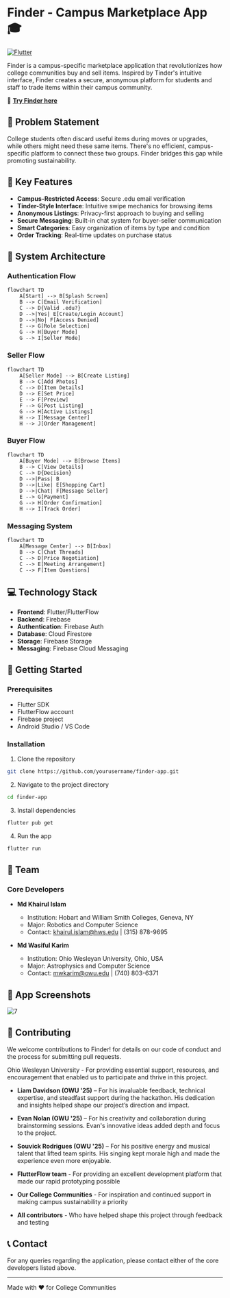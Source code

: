 # Finder - Campus Marketplace App 🎓

[![Flutter](https://img.shields.io/badge/Built%20with-FlutterFlow-02569B?logo=flutter)](https://flutterflow.io)

Finder is a campus-specific marketplace application that revolutionizes how college communities buy and sell items. Inspired by Tinder's intuitive interface, Finder creates a secure, anonymous platform for students and staff to trade items within their campus community.

🔗 **[Try Finder here](https://findar-usbq5f.flutterflow.app/)** 

## 🎯 Problem Statement

College students often discard useful items during moves or upgrades, while others might need these same items. There's no efficient, campus-specific platform to connect these two groups. Finder bridges this gap while promoting sustainability.

## 🌟 Key Features

- **Campus-Restricted Access**: Secure .edu email verification
- **Tinder-Style Interface**: Intuitive swipe mechanics for browsing items
- **Anonymous Listings**: Privacy-first approach to buying and selling
- **Secure Messaging**: Built-in chat system for buyer-seller communication
- **Smart Categories**: Easy organization of items by type and condition
- **Order Tracking**: Real-time updates on purchase status

## 🔄 System Architecture

### Authentication Flow
```mermaid
flowchart TD
    A[Start] --> B[Splash Screen]
    B --> C[Email Verification]
    C --> D{Valid .edu?}
    D -->|Yes| E[Create/Login Account]
    D -->|No| F[Access Denied]
    E --> G[Role Selection]
    G --> H[Buyer Mode]
    G --> I[Seller Mode]
```

### Seller Flow
```mermaid
flowchart TD
    A[Seller Mode] --> B[Create Listing]
    B --> C[Add Photos]
    C --> D[Item Details]
    D --> E[Set Price]
    E --> F[Preview]
    F --> G[Post Listing]
    G --> H[Active Listings]
    H --> I[Message Center]
    H --> J[Order Management]
```

### Buyer Flow
```mermaid
flowchart TD
    A[Buyer Mode] --> B[Browse Items]
    B --> C[View Details]
    C --> D{Decision}
    D -->|Pass| B
    D -->|Like| E[Shopping Cart]
    D -->|Chat| F[Message Seller]
    E --> G[Payment]
    G --> H[Order Confirmation]
    H --> I[Track Order]
```

### Messaging System
```mermaid
flowchart TD
    A[Message Center] --> B[Inbox]
    B --> C[Chat Threads]
    C --> D[Price Negotiation]
    C --> E[Meeting Arrangement]
    C --> F[Item Questions]
```

## 💻 Technology Stack

- **Frontend**: Flutter/FlutterFlow
- **Backend**: Firebase
- **Authentication**: Firebase Auth
- **Database**: Cloud Firestore
- **Storage**: Firebase Storage
- **Messaging**: Firebase Cloud Messaging

## 🚀 Getting Started

### Prerequisites
- Flutter SDK
- FlutterFlow account
- Firebase project
- Android Studio / VS Code

### Installation

1. Clone the repository
```bash
git clone https://github.com/yourusername/finder-app.git
```

2. Navigate to the project directory
```bash
cd finder-app
```

3. Install dependencies
```bash
flutter pub get
```

4. Run the app
```bash
flutter run
```

## 👥 Team

### Core Developers
- **Md Khairul Islam**
  - Institution: Hobart and William Smith Colleges, Geneva, NY
  - Major: Robotics and Computer Science
  - Contact: khairul.islam@hws.edu | (315) 878-9695

- **Md Wasiful Karim**
  - Institution: Ohio Wesleyan University, Ohio, USA
  - Major: Astrophysics and Computer Science
  - Contact: mwkarim@owu.edu | (740) 803-6371

## 📱 App Screenshots

![7](https://github.com/user-attachments/assets/8b63b222-eae7-4c0f-9f83-6b7834d9e74f)

## 🤝 Contributing

We welcome contributions to Finder! for details on our code of conduct and the process for submitting pull requests.


Ohio Wesleyan University - For providing essential support, resources, and encouragement that enabled us to participate and thrive in this project.

- **Liam Davidson (OWU '25)** – For his invaluable feedback, technical expertise, and steadfast support during the hackathon. His dedication and insights helped shape our project’s direction and impact.
- **Evan Nolan (OWU '25)** – For his creativity and collaboration during brainstorming sessions. Evan's innovative ideas added depth and focus to the project.
- **Souvick Rodrigues (OWU '25)** – For his positive energy and musical talent that lifted team spirits. His singing kept morale high and made the experience even more enjoyable.


- **FlutterFlow team** - For providing an excellent development platform that made our rapid prototyping possible

- **Our College Communities** - For inspiration and continued support in making campus sustainability a priority

- **All contributors** - Who have helped shape this project through feedback and testing


## 📞 Contact

For any queries regarding the application, please contact either of the core developers listed above.

---
Made with ❤️ for College Communities

